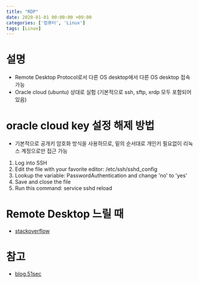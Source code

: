 ```yaml
---
title: "RDP"
date: 2020-01-01 00:00:00 +09:00
categories: ['컴퓨터', 'Linux']
tags: [Linux]
---
```


# 설명
- Remote Desktop Protocol로서 다른 OS desktop에서 다른 OS desktop 접속 가능
- Oracle cloud (ubuntu) 상대로 실험 (기본적으로 ssh, sftp, xrdp 모두 포함되어 있음)

# oracle cloud key 설정 해제 방법
- 기본적으로 공개키 암호화 방식을 사용하므로, 밑의 순서대로 개인키 필요없이 리눅스 계정으로만 접근 가능
1. Log into SSH
2. Edit the file with your favorite editor: /etc/ssh/sshd_config
3. Lookup the variable: PasswordAuthentication and change 'no' to 'yes'
4. Save and close the file
5. Run this command: service sshd reload

# Remote Desktop 느릴 때
- [stackoverflow](https://stackoverflow.com/a/45227464/14850276)

# 참고
- [blog.51sec](https://blog.51sec.org/2022/01/install-xrdp-with-ubuntu-desktop-on.html)
